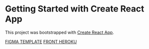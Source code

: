 # Getting Started with Create React App

This project was bootstrapped with [Create React App](https://github.com/facebook/create-react-app).

[FIGMA TEMPLATE](https://www.figma.com/file/DkKYwHyQ8ApHFio2mwtNOn/%D0%A2-%D0%9B-%D0%9A.%D0%A0%D0%A4)
[FRONT HEROKU](https://t-ton-com.herokuapp.com/hello)
  
 

